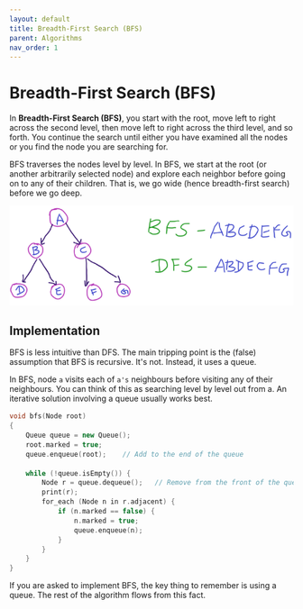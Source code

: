 ```yaml
---
layout: default
title: Breadth-First Search (BFS)
parent: Algorithms
nav_order: 1
---
```


# Breadth-First Search (BFS)

In **Breadth-First Search (BFS)**, you start with the root, move left to right across the second level, then move left to right across the third level, and so forth. You continue the search until either you have examined all the nodes or you find the node
you are searching for.

BFS traverses the nodes level by level. In BFS, we start at the root (or another arbitrarily selected node) and explore each neighbor before going on to any of their children. That is, we go wide (hence breadth-first search) before we go deep.

![bfs_dfs](../../assets/img/bfs_dfs.png)

## Implementation

BFS is less intuitive than DFS. The main tripping point is the (false) assumption that BFS is recursive. It's not. Instead, it uses a queue.

In BFS, node `a` visits each of `a's` neighbours before visiting any of their neighbours. You can think of this as searching level by level out from a. An iterative solution involving a queue usually works best.

```c++
void bfs(Node root)
{
    Queue queue = new Queue();
    root.marked = true;
    queue.enqueue(root);    // Add to the end of the queue

    while (!queue.isEmpty()) {
        Node r = queue.dequeue();   // Remove from the front of the queue
        print(r);
        for_each (Node n in r.adjacent) {
            if (n.marked == false) {
                n.marked = true;
                queue.enqueue(n);
            }
        }
    }
}
```

If you are asked to implement BFS, the key thing to remember is using a queue. The rest of the algorithm flows from this fact.
